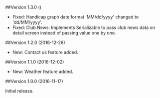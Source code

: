 ##Version  1.3.0 ()

- Fixed: Handicap graph date format 'MM/dd/yyyy' changed to 'dd/MM/yyyy'.
- Fixed: Club News: Implements Serializable to pass club news data on detail screen instead of passing value one by one.

##Version 1.2.0 (2016-12-26)

- New: Contact us feature added.

##Version 1.1.0 (2016-12-02)

- New: Weather feature added.

##Version 1.0.0 (2016-11-17)

Initial release.